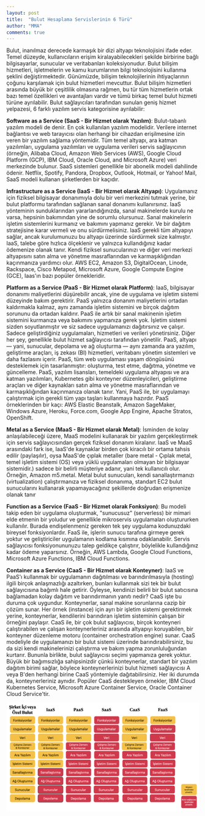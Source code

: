 ```yaml
---
layout: post
title:  "Bulut Hesaplama Servislerinin 6 Türü"
author: "MMA"
comments: true
---
```


Bulut, inanılmaz derecede karmaşık bir dizi altyapı teknolojisini ifade eder. Temel düzeyde, kullanıcıların erişim kiralayabilecekleri şekilde birbirine bağlı bilgisayarlar, sunucular ve veritabanları koleksiyonudur. Bulut bilişim hizmetleri, işletmelerin ve kamu kurumlarının bilgi teknolojisini kullanma şeklini değiştirmektedir. Günümüzde, bilişim teknolojilerinin ihtiyaçlarının çoğunu karşılamak için bulut hizmetleri mevcuttur. Bulut bilişim hizmetleri arasında büyük bir çeşitlilik olmasına rağmen, bu tür tüm hizmetlerin ortak bazı temel özellikleri ve avantajları vardır ve tümü birkaç temel bulut hizmeti türüne ayrılabilir. Bulut sağlayıcıları tarafından sunulan geniş hizmet yelpazesi, 6 farklı yazılım servis kategorisine ayrılabilir:

**Software as a Service (SaaS - Bir Hizmet olarak Yazılım)**: Bulut-tabanlı yazılım modeli de denir. En çok kullanılan yazılım modelidir. Verilere internet bağlantısı ve web tarayıcısı olan herhangi bir cihazdan erişilmesine izin veren bir yazılım sağlama yöntemidir. Tüm temel altyapı, ara katman yazılımları, uygulama yazılımları ve uygulama verileri servis sağlayıcının (örneğin, Alibaba Cloud, Amazon Web Services (AWS), Google Cloud Platform (GCP), IBM Cloud, Oracle Cloud, and Microsoft Azure) veri merkezinde bulunur. SaaS sistemleri genellikle bir abonelik modeli dahilinde ödenir. Netflix, Spotify, Pandora, Dropbox, Outlook, Hotmail, or Yahoo! Mail, SaaS modeli kullanan şirketlerden bir kaçıdır. 

**Infrastructure as a Service (IaaS - Bir Hizmet olarak Altyapı)**: Uygulamanız için fiziksel bilgisayar donanımıyla dolu bir veri merkezini tutmak yerine, bir bulut platformu tarafından sağlanan sanal donanımı kullanırsınız. IaaS yönteminin sunduklarından yararlandığınızda, sanal makinelerde kurulu ne varsa, hepsinin bakımından yine de sorumlu olursunuz. Sanal makinelerin işletim sistemlerini kurmanız ve bakımını yapmanız gerekir. Ve bir dağıtım stratejisine karar vermeli ve onu sürdürmelisiniz. IaaS gerekli tüm altyapıyı sağlar, ancak kurulumunuzu bu altyapı üzerinde sürdürmek size kalmıştır. IaaS, talebe göre hızlıca ölçeklenir ve yalnızca kullandığınız kadar ödemenize olanak tanır. Kendi fiziksel sunucularınızı ve diğer veri merkezi altyapısını satın alma ve yönetme masraflarından ve karmaşıklığından kaçınmanıza yardımcı olur. AWS EC2, Amazon S3, DigitalOcean, Linode, Rackspace, Cisco Metapod, Microsoft Azure, Google Compute Engine (GCE), Iaas'ın bazı popüler örnekleridir.

**Platform as a Service (PaaS - Bir Hizmet olarak Platform)**: IaaS, bilgisayar donanımı maliyetlerini düşürebilir ancak, yine de uygulama ve işletim sistemi düzeyinde bakım gerektirir. PaaS yalnızca donanım maliyetlerini ortadan kaldırmakla kalmaz, aynı zamanda işletim sistemini ve birçok dağıtım sorununu da ortadan kaldırır. PaaS ile artık bir sanal makinenin işletim sistemini kurmanıza veya bakımını yapmanıza gerek yok. İşletim sistemi sizden soyutlanmıştır ve siz sadece uygulamanızı dağıtırsınız ve çalışır. Sadece geliştirdiğiniz uygulamaları, hizmetleri ve verileri yönetirsiniz. Diğer her şey, genellikle bulut hizmet sağlayıcısı tarafından yönetilir. PaaS, altyapı — yani, sunucular, depolama ve ağ oluşturma — aynı zamanda ara yazılım, geliştirme araçları, iş zekası (BI) hizmetleri, veritabanı yönetim sistemleri ve daha fazlasını içerir. PaaS, tüm web uygulaması yaşam döngüsünü desteklemek için tasarlanmıştır: oluşturma, test etme, dağıtma, yönetme ve güncelleme. PaaS, yazılım lisansları, temeldeki uygulama altyapısı ve ara katman yazılımları, Kubernetes gibi konteyner düzenleyicileri, geliştirme araçları ve diğer kaynakları satın alma ve yönetme masraflarından ve karmaşıklığından kaçınmanıza olanak tanır. Yani, PaaS ile, bir uygulamayı çalıştırmak için gerekli tüm yapı taşları kullanmaya hazırdır. PaaS örneklerinden bir kaçı: AWS Elastic Beanstalk, Amazon SageMaker, Windows Azure, Heroku, Force.com, Google App Engine, Apache Stratos, OpenShift.

**Metal as a Service (MaaS - Bir Hizmet olarak Metal)**: İsminden de kolay anlaşılabileceği üzere, MaaS modelini kullanarak bir yazılım gerçekleştirmek için servis sağlayıcısından gerçek fiziksel donanım kiralanır. IaaS ve MaaS arasındaki fark ise, IaaS'de kaynaklar birden çok kiracılı bir ortama tahsis edilir (paylaşılır), oysa MaaS'de çıplak metaller (bare metal - Çıplak metal, temel işletim sistemi (OS) veya yüklü uygulamaları olmayan bir bilgisayar sistemidir.) sadece bir belirli müşteriye adanır, yani tek kullanıcılı olur. Örneğin, Amazon m5.metal. Metal bulut sunucuları, kendi sanallaştırmanızı (virtualization) çalıştırmanıza ve fiziksel donanıma, standart EC2 bulut sunucularını kullanarak yapamayacağınız şekillerde doğrudan erişmenize olanak tanır

**Function as a Service (FaaS - Bir Hizmet olarak Fonksiyon)**: Bu modeli takip eden bir uygulama oluşturmak, "sunucusuz" (serverless) bir mimari elde etmenin bir yoludur ve genellikle mikroservis uygulamaları oluştururken kullanılır. Burada endişelenmeniz gereken tek şey uygulama kodunuzdaki bireysel fonksiyonlardır. FaaS ile, işlerin sunucu tarafına girmeye gerek yoktur ve geliştiriciler uygulamanın kodlama kısmına odaklanabilir. Servis sağlayıcısı fonksiyonununuzu talep geldikçe çalıştırır, böylelikle kullandığınız kadar ödeme yaparsınız. Örneğin, AWS Lambda, Google Cloud Functions, Microsoft Azure Functions, IBM Cloud Functions.

**Container as a Service (CaaS - Bir Hizmet olarak Konteyner)**: IaaS ve PaaS'ı kullanmak bir uygulamanın dağıtılması ve barındırılmasıyla (hosting) ilgili birçok anlaşmazlığı azaltırken, bunları kullanmak sizi tek bir bulut sağlayıcısına bağımlı hale getirir. Öyleyse, kendinizi belirli bir bulut satıcısına bağlamadan kolay dağıtım ve barındırmanın yanıtı nedir? CaaS işte bu duruma çok uygundur. Konteynerlar, sanal makine sorunlarına cazip bir çözüm sunar. Her örnek (instance) için ayrı bir işletim sistemi gerektirmek yerine, konteynerlar, kendilerini barındıran işletim sisteminin çalışan bir örneğini paylaşır. CaaS ile, bir çok bulut sağlayıcısı, birçok konteyneri çalıştırabilen ve çalışan konteynerleriniz arasında altyapıyı koruyabilen, bir konteyner düzenleme motoru (container orchestration engine) sunar. CaaS modeliyle de uygulamanızı bir bulut sistemi üzerinde barındırabilirsiniz, bu da sizi kendi makinelerinizi çalıştırma ve bakım yapma zorunluluğundan kurtarır. Bununla birlikte, bulut sağlayıcısı seçimi yapmanıza gerek yoktur. Büyük bir bağımsızlığa sahipsinizdir çünkü konteynerlar, standart bir yazılım dağıtım birimi sağlar, böylece konteynerlerinizi bulut hizmeti sağlayıcısı A veya B'den herhangi birine CaaS yöntemiyle dağıtabilirsiniz. Her iki durumda da, konteynerleriniz aynıdır. Popüler CaaS destekleyen örnekler, IBM Cloud Kubernetes Service, Microsoft Azure Container Service, Oracle Container Cloud Service'tir.

![](https://github.com/mmuratarat/turkish/blob/master/_posts/images/6modelservicecategories.png?raw=true)
